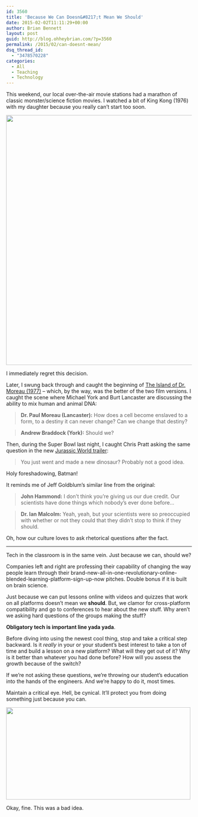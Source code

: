 ```yaml
---
id: 3560
title: 'Because We Can Doesn&#8217;t Mean We Should'
date: 2015-02-02T11:11:29+00:00
author: Brian Bennett
layout: post
guid: http://blog.ohheybrian.com/?p=3560
permalink: /2015/02/can-doesnt-mean/
dsq_thread_id:
  - "3478570228"
categories:
  - All
  - Teaching
  - Technology
---
```

This weekend, our local over-the-air movie stations had a marathon of classic monster/science fiction movies. I watched a bit of King Kong (1976) with my daughter because you really can&#8217;t start too soon.

<div style="max-width: 1610px" class="wp-caption aligncenter">
  <img src="http://1.bp.blogspot.com/-N2x5XnLgmgI/TuAxbmrUAqI/AAAAAAAAARY/cbhysZryNM8/s1600/Screen+shot+2011-11-26+at+10.39.56+PM.png" width="1600" height="677" class />
  
  <p class="wp-caption-text">
    I immediately regret this decision.
  </p>
</div>

Later, I swung back through and caught the beginning of [The Island of Dr. Moreau (1977)](http://en.wikipedia.org/wiki/The_Island_of_Dr._Moreau_%281977_film%29) &#8211; which, by the way, was the better of the two film versions. I caught the scene where Michael York and Burt Lancaster are discussing the ability to mix human and animal DNA:

> **Dr. Paul Moreau (Lancaster):** How does a cell become enslaved to a form, to a destiny it can never change? Can we change that destiny?
  
> **Andrew Braddock (York):** Should we? 

Then, during the Super Bowl last night, I caught Chris Pratt asking the same question in the new [Jurassic World trailer](https://www.youtube.com/watch?v=4mvWuky1g0g):

> You just went and made a new dinosaur? Probably not a good idea.

Holy foreshadowing, Batman!

It reminds me of Jeff Goldblum&#8217;s similar line from the original:

> **John Hammond:** I don&#8217;t think you&#8217;re giving us our due credit. Our scientists have done things which nobody&#8217;s ever done before&#8230;
  
> **Dr. Ian Malcolm:** Yeah, yeah, but your scientists were so preoccupied with whether or not they could that they didn&#8217;t stop to think if they should.

Oh, how our culture loves to ask rhetorical questions after the fact.

* * *

Tech in the classroom is in the same vein. Just because we can, should we?

Companies left and right are professing their capability of changing the way people learn through their brand-new-all-in-one-revolutionary-online-blended-learning-platform-sign-up-now pitches. Double bonus if it is built on brain science.

Just because we can put lessons online with videos and quizzes that work on all platforms doesn&#8217;t mean we **should**. But, we clamor for cross-platform compatibility and go to conferences to hear about the new stuff. Why aren&#8217;t we asking hard questions of the groups making the stuff?

**Obligatory tech is important line yada yada**.

Before diving into using the newest cool thing, stop and take a critical step backward. Is it _really_ in your or your student&#8217;s best interest to take a ton of time and build a lesson on a new platform? What will they get out of it? Why is it better than whatever you had done before? How will you assess the growth because of the switch?

If we&#8217;re not asking these questions, we&#8217;re throwing our student&#8217;s education into the hands of the engineers. And we&#8217;re happy to do it, most times.

Maintain a critical eye. Hell, be cynical. It&#8217;ll protect you from doing something just because you can.

<div style="max-width: 510px" class="wp-caption aligncenter">
  <img src="https://31.media.tumblr.com/571135703adbeaf91b21d5c67f81116a/tumblr_inline_n9eteoWfJG1s96k5z.gif" width="500" height="250" class />
  
  <p class="wp-caption-text">
    Okay, fine. This was a bad idea.
  </p>
</div>